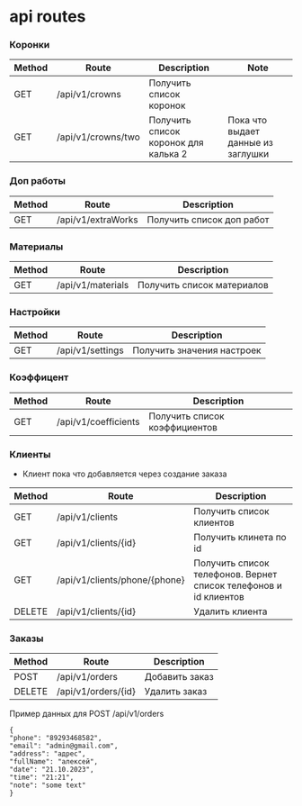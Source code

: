 # api routes

### Коронки 

| Method | Route              | Description                          | Note                               |
|--------|--------------------|--------------------------------------|------------------------------------|
| GET    | /api/v1/crowns     | Получить список коронок              | 
| GET    | /api/v1/crowns/two | Получить список коронок для калька 2 | Пока что выдает данные из заглушки |

### Доп работы 

| Method | Route              | Description                          |
|--------|--------------------|--------------------------------------|
| GET    | /api/v1/extraWorks | Получить список доп работ            |

### Материалы

| Method | Route             | Description                |
|--------|-------------------|----------------------------|
| GET    | /api/v1/materials | Получить список материалов |

### Настройки

| Method | Route            | Description                |
|--------|------------------|----------------------------|
| GET    | /api/v1/settings | Получить значения настроек |

### Коэффицент

| Method | Route                | Description                   |
|--------|----------------------|-------------------------------|
| GET    | /api/v1/coefficients | Получить список коэффициентов |

### Клиенты 

 - Клиент пока что добавляется через создание заказа

| Method | Route                         | Description                                                      |
|--------|-------------------------------|------------------------------------------------------------------|
| GET    | /api/v1/clients               | Получить список клиентов                                         |
| GET    | /api/v1/clients/{id}          | Получить клинета по id                                           |
| GET    | /api/v1/clients/phone/{phone} | Получить список телефонов. Вернет список телефонов и id клиентов |
| DELETE | /api/v1/clients/{id}          | Удалить клиента                                                  |

### Заказы 

| Method | Route                | Description                   |
|--------|----------------------|-------------------------------|
| POST   | /api/v1/orders       | Добавить заказ                |
| DELETE | /api/v1/orders/{id}  | Удалить заказ                 |

Пример данных для POST /api/v1/orders

````
{
"phone": "89293468582",
"email": "admin@gmail.com",
"address": "адрес",
"fullName": "алексей",
"date": "21.10.2023",
"time": "21:21",
"note": "some text"
}
````
